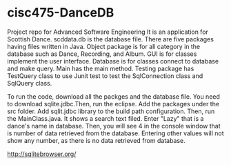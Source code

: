 # cisc475-DanceDB
Project repo for Advanced Software Engineering
It is an application for Scottish Dance. scddata.db is the database file. There are five packages having files written in Java. Object package is for all category in the database such as Dance, Recording, and Album. GUI is for classes implement the user interface. Database is for classes connect to database and make query. Main has the main method. Testing package has TestQuery class to use Junit test to test the SqlConnection class and SqlQuery class. 

To run the code, download all the packges and the database file. You need to download sqlite.jdbc.Then, run the eclipse. Add the packages under the src folder. Add sqlit.jdbc library to the build path configuration. Then, run the MainClass.java. It shows a search text filed. Enter "Lazy" that is a dance's name in database. Then, you will see 4 in the console window that is number of data retrieved from the database. Entering other values will not show any number, as there is no data retrieved from database.


http://sqlitebrowser.org/
